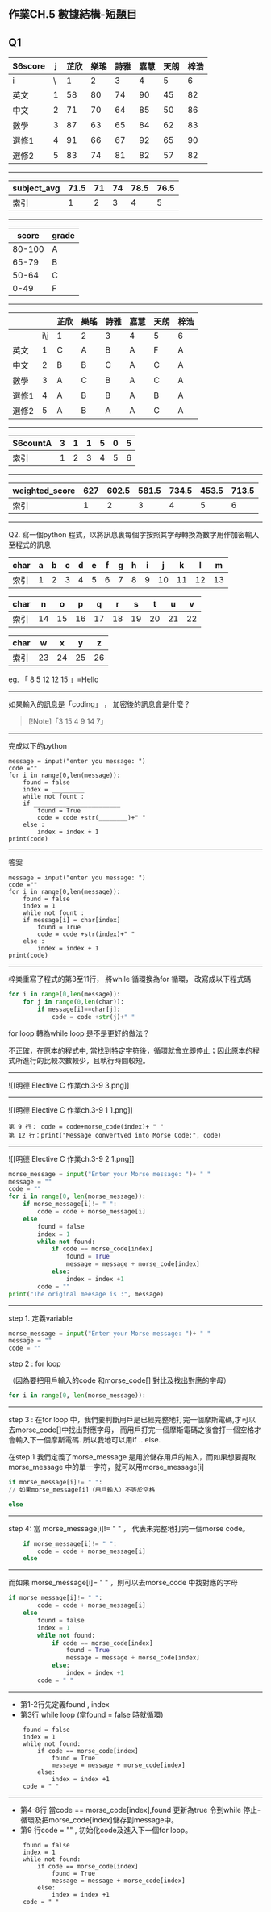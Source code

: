 
作業CH.5 數據結構-短題目
---
## Q1



| S6score | j   | 芷欣  | 樂瑤  | 詩雅  | 嘉慧  | 天朗  | 梓浩  |
| ------- | --- | --- | --- | --- | --- | --- | --- |
| i       | \   | 1   | 2   | 3   | 4   | 5   | 6   |
| 英文      | 1   | 58  | 80  | 74  | 90  | 45  | 82  |
| 中文      | 2   | 71  | 70  | 64  | 85  | 50  | 86  |
| 數學      | 3   | 87  | 63  | 65  | 84  | 62  | 83  |
| 選修1     | 4   | 91  | 66  | 67  | 92  | 65  | 90  |
| 選修2     | 5   | 83  | 74  | 81  | 82  | 57  | 82  |

---


| subject_avg | 71.5 | 71 | 74 | 78.5 | 76.5 |
|-------------|------|----|----|------|------|
| 索引        | 1    | 2  | 3  | 4    | 5    |


---

| score  | grade |
|--------|-------|
| 80-100 | A     |
| 65-79  | B     |
| 50-64  | C     |
| 0-49   | F     |

---

|     |     | 芷欣  | 樂瑤  | 詩雅  | 嘉慧  | 天朗  | 梓浩  |
| --- | --- | --- | --- | --- | --- | --- | --- |
|     | i\j | 1   | 2   | 3   | 4   | 5   | 6   |
| 英文  | 1   | C   | A   | B   | A   | F   | A   |
| 中文  | 2   | B   | B   | C   | A   | C   | A   |
| 數學  | 3   | A   | C   | B   | A   | C   | A   |
| 選修1 | 4   | A   | B   | B   | A   | B   | A   |
| 選修2 | 5   | A   | B   | A   | A   | C   | A   |

---

| S6countA | 3   | 1   | 1   | 5   | 0   | 5   |
| -------- | --- | --- | --- | --- | --- | --- |
| 索引        | 1    | 2  | 3  | 4    | 5    |6    |

---

| weighted_score | 627| 602.5| 581.5|734.5| 453.5| 713.5|
|-------------|------|----|----|------|------|------|
| 索引        | 1    | 2  | 3  | 4    | 5    |6    |


---

Q2. 寫一個python 程式，以將訊息裏每個字按照其字母轉換為數字用作加密輸入至程式的訊息

| char | a  | b  | c  | d  | e  | f  | g  | h  | i  | j  | k  | l  | m  |
|------|----|----|----|----|----|----|----|----|----|----|----|----|----|
| 索引 | 1  | 2  | 3  | 4  | 5  | 6  | 7  | 8  | 9  | 10 | 11 | 12 | 13 |

| char | n  | o  | p  | q  | r  | s  | t  | u  | v  | 
|------|----|----|----|----|----|----|----|----|----|
| 索引 | 14 | 15 | 16 | 17 | 18 | 19 | 20 | 21 | 22 | 

| char |w  | x  | y  | z  |
|------|----|----|----|----|
| 索引| 23 | 24 | 25 | 26 |

eg. 「 8 5 12 12 15 」=Hello 

---

如果輸入的訊息是「coding」 ， 加密後的訊息會是什麼？ 
> [!Note]「3 15 4 9 14 7」
<!-- element class="fragment" data-fragment-index="1" -->


---

完成以下的python 

```python[1-12]
message = input("enter you message: ")
code =""
for i in range(0,len(message)):
	found = false 
	index = _________
	while not fount : 
	if ________________________
		found = True 
		code = code +str(________)+" "
	else :
		index = index + 1
print(code)

```

---
答案
```python[1-12]
message = input("enter you message: ")
code =""
for i in range(0,len(message)):
	found = false 
	index = 1
	while not fount : 
	if message[i] = char[index] 
		found = True 
		code = code +str(index)+" "
	else :
		index = index + 1
print(code)

```

---
梓樂重寫了程式的第3至11行， 將while 循環換為for 循環， 改寫成以下程式碼

```python 
for i in range(0,len(message)):
	for j in range(0,len(char)):
		if message[i]==char[j]:
			code = code +str(j)+" "
```

for loop 轉為while loop 是不是更好的做法？ 

不正確，在原本的程式中, 當找到特定字符後，循環就會立即停止；因此原本的程式所進行的比較次數較少，且執行時間較短。

<!-- element class="fragment" data-fragment-index="1" -->

---

![[明德 Elective C 作業ch.3-9  3.png]]

---
![[明德 Elective C 作業ch.3-9  1 1.png]]

```
第 9 行： code = code+morse_code(index)+ " "
第 12 行：print("Message convertved into Morse Code:", code)
```
<!-- element class="fragment" data-fragment-index="1" -->

---

![[明德 Elective C 作業ch.3-9  2 1.png]]

```python [1-20]
morse_message = input("Enter your Morse message: ")+ " "
message = ""
code = ""
for i in range(0, len(morse_message)):
	if morse_message[i]!= " ":
		code = code + morse_message[i]
	else 
		found = false
		index = 1
		while not found: 
			if code == morse_code[index]
				found = True
				message = message + morse_code[index]
			else: 
				index = index +1
		code = ""
print("The original meesage is :", message)
```
<!-- element class="fragment" data-fragment-index="1" -->

---
step 1. 定義variable

```python 
morse_message = input("Enter your Morse message: ")+ " "
message = ""
code = ""

```

step 2 : for loop 

（因為要把用戶輸入的code 和morse_code[] 對比及找出對應的字母） 

```python 
for i in range(0, len(morse_message)): 

```

---

step 3 : 在for loop 中，我們要判斷用戶是已經完整地打完一個摩斯電碼,才可以去morse_code[]中找出對應字母， 而用戶打完一個摩斯電碼之後會打一個空格才會輸入下一個摩斯電碼. 所以我地可以用if .. else. 

在step 1 我們定義了morse_message 是用於儲存用戶的輸入，而如果想要提取morse_message 中的單一字符，就可以用morse_message[i]
```python 
if morse_message[i]!= " ": 
// 如果morse_message[i]（用戶輸入）不等於空格

else 

```

---
step 4: 
當 morse_message[i]!= " " ， 代表未完整地打完一個morse code。 
```python
	if morse_message[i]!= " ":
		code = code + morse_message[i]
	else 

```

---

而如果 morse_message[i]= " " ，則可以去morse_code 中找對應的字母

```python
if morse_message[i]!= " ":
		code = code + morse_message[i]
	else 
		found = false
		index = 1
		while not found: 
			if code == morse_code[index]
				found = True
				message = message + morse_code[index]
			else: 
				index = index +1
		code = " "
```
<!-- element class="fragment" data-fragment-index="1" -->

---
- 第1-2行先定義found , index 
- 第3行 while loop (當found = false 時就循環)

```python[1-10]
	found = false
	index = 1
	while not found: 
		if code == morse_code[index]
			found = True
			message = message + morse_code[index]
		else: 
			index = index +1
	code = " "

```

---


- 第4-8行 當code == morse_code[index],found 更新為true 令到while 停止- 循環及把morse_code[index]儲存到message中。 
- 第9 行code = "" , 初始化code及進入下一個for loop。

```python[1-10]
	found = false
	index = 1
	while not found: 
		if code == morse_code[index]
			found = True
			message = message + morse_code[index]
		else: 
			index = index +1
	code = " "

```

